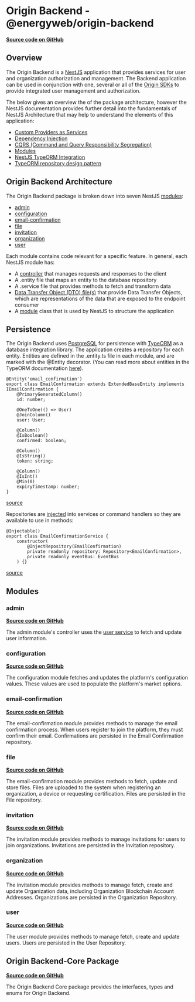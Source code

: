 # Origin Backend - @energyweb/origin-backend
[**Source code on GitHub**](https://github.com/energywebfoundation/origin/tree/master/packages/origin-backend)

## Overview
The Origin Backend is a [NestJS](https://nestjs.com/) application that provides services for user and organization authorization and management. The Backend application can be used in conjunction with one, several or all of the [Origin SDKs](./index#origin-sdks) to provide integrated user management and authorization. 

The below gives an overview the of the package architecture, however the NestJS documentation provides further detail into the fundamentals of NestJS Architecture that may help to understand the elements of this application:  

- [Custom Providers as Services](https://docs.nestjs.com/fundamentals/custom-providers#custom-providers)
- [Dependency Injection](https://docs.nestjs.com/providers#dependency-injection)
- [CQRS (Command and Query Responsibility Segregation)](https://docs.nestjs.com/recipes/cqrs)
- [Modules](https://docs.nestjs.com/modules)
- [NestJS TypeORM Integration](https://docs.nestjs.com/techniques/database)
- [TypeORM repository design pattern](https://docs.nestjs.com/techniques/database#repository-pattern)

## Origin Backend Architecture
The Origin Backend package is broken down into seven NestJS [modules](https://github.com/energywebfoundation/origin/tree/master/packages/origin-backend/src/pods):  

+ [admin](#admin)
+ [configuration](#configuration)
+ [email-confirmation](#email-confirmation)  
+ [file](#file)  
+ [invitation](#invitation) 
+ [organization](#organization)
+ [user](#user)  

Each module contains code relevant for a specific feature. In general, each NestJS module has:  

+ A [controller](https://docs.nestjs.com/controllers) that manages requests and responses to the client
+ A .entity file that maps an entity to the database repository
+ A .service file that provides methods to fetch and transform data
+ [Data Transfer Object (DTO) file(s)](https://docs.nestjs.com/controllers#request-payloads) that provide Data Transfer Objects, which are representations of the data that are exposed to the endpoint consumer  
+ A [module](https://docs.nestjs.com/modules) class that is used by NestJS to structure the application 

## Persistence
The Origin Backend uses [PostgreSQL](https://www.postgresql.org/) for persistence with [TypeORM](https://typeorm.io/#/) as a database integration library. The application creates a repository for each entity. Entities are defined in the .entity.ts file in each module, and are marked with the @Entity decorator. (You can read more about entities in the TypeORM documentation [here](https://typeorm.io/#/entities)). 

```
@Entity('email_confirmation')
export class EmailConfirmation extends ExtendedBaseEntity implements IEmailConfirmation {
    @PrimaryGeneratedColumn()
    id: number;

    @OneToOne(() => User)
    @JoinColumn()
    user: User;

    @Column()
    @IsBoolean()
    confirmed: boolean;

    @Column()
    @IsString()
    token: string;

    @Column()
    @IsInt()
    @Min(0)
    expiryTimestamp: number;
}
```
[source](https://github.com/energywebfoundation/origin/blob/master/packages/origin-backend/src/pods/email-confirmation/email-confirmation.entity.ts)

Repositories are [injected](https://docs.nestjs.com/providers#dependency-injection) into services or command handlers so they are available to use in methods:

```
@Injectable()
export class EmailConfirmationService {
    constructor(
        @InjectRepository(EmailConfirmation)
        private readonly repository: Repository<EmailConfirmation>,
        private readonly eventBus: EventBus
    ) {}
```
[source](https://github.com/energywebfoundation/origin/blob/f8db6c42a425225a3b91e8e3b423a7224a842a0e/packages/origin-backend/src/pods/email-confirmation/email-confirmation.service.ts#L18)

## Modules 

### admin
[**Source code on GitHub**](https://github.com/energywebfoundation/origin/tree/master/packages/origin-backend/src/pods/admin) 

The admin module's controller uses the [user service](#user) to fetch and update user information. 

### configuration
[**Source code on GitHub**](https://github.com/energywebfoundation/origin/tree/master/packages/origin-backend/src/pods/configuration)

The configuration module fetches and updates the platform's configuration values. These values are used to populate the platform's market options. 

### email-confirmation
[**Source code on GitHub**](https://github.com/energywebfoundation/origin/tree/master/packages/origin-backend/src/pods/email-confirmation)

The email-confirmation module provides methods to manage the email confirmation process. When users register to join the platform, they must confirm their email. Confirmations are persisted in the Email Confirmation repository. 

### file
[**Source code on GitHub**](https://github.com/energywebfoundation/origin/tree/master/packages/origin-backend/src/pods/file)

The email-confirmation module provides methods to fetch, update and store files. Files are uploaded to the system when registering an organization, a device or requesting certification. Files are persisted in the File repository. 

### invitation
[**Source code on GitHub**](https://github.com/energywebfoundation/origin/tree/master/packages/origin-backend/src/pods/invitation)

The invitation module provides methods to manage invitations for users to join organizations. Invitations are persisted in the Invitation repository. 

### organization
[**Source code on GitHub**](https://github.com/energywebfoundation/origin/tree/master/packages/origin-backend/src/pods/organization)

The invitation module provides methods to manage fetch, create and update Organization data, including Organization Blockchain Account Addresses. Organizations are persisted in the Organization Repository. 

### user 
[**Source code on GitHub**](https://github.com/energywebfoundation/origin/tree/master/packages/origin-backend/src/pods/user)

The user module provides methods to manage fetch, create and update users. Users are persisted in the User Repository. 

## Origin Backend-Core Package
[**Source code on GitHub**](https://github.com/energywebfoundation/origin/tree/master/packages/origin-backend-core)

The Origin Backend Core package provides the interfaces, types and enums for Origin Backend.









